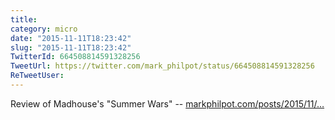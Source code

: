 ```yaml
---
title: 
category: micro
date: "2015-11-11T18:23:42"
slug: "2015-11-11T18:23:42"
TwitterId: 664508814591328256
TweetUrl: https://twitter.com/mark_philpot/status/664508814591328256
ReTweetUser: 
---
```


Review of Madhouse's "Summer Wars" -- [markphilpot.com/posts/2015/11/…](http://markphilpot.com/posts/2015/11/11/review_summer_wars/)